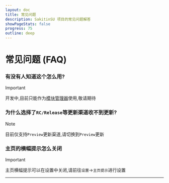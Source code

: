 ```yaml
---
layout: doc
title: 常见问题
description: SakitinSU 项目的常见问题解答
showPageStats: false
progress: 75
outline: deep
---
```


# 常见问题 (FAQ)

### 有没有人知道这个怎么用?

> [!IMPORTANT]
> 开发中,目前只能作为[模块管理器](installation.md)使用,敬请期待

### 为什么选择了`RC/Release`等更新渠道收不到更新?

> [!NOTE]
> 目前仅支持`Preview`更新渠道,请切换到`Preview`更新

### 主页的横幅提示怎么关闭

> [!IMPORTANT]
> 主页横幅提示可以在设置中关闭,请前往`设置`->`主页提示`进行设置

---
